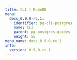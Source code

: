 ```yaml
---
title: CLI | KubeDB
menu:
  docs_0.9.0-rc.1:
    identifier: pg-cli-postgres
    name: CLI
    parent: pg-postgres-guides
    weight: 55
menu_name: docs_0.9.0-rc.1
info:
  version: 0.9.0-rc.1
---
```


